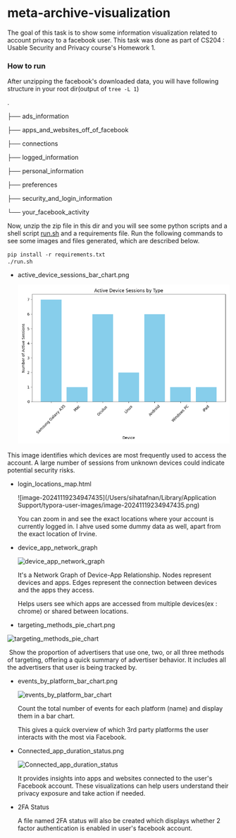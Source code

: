 # meta-archive-visualization
The goal of this task is to show some information visualization related to account privacy to a facebook user. This task was done as part of CS204 : Usable Security and Privacy course's Homework 1.

### How to run

After unzipping the facebook's downloaded data, you will have following structure in your root dir(output of ```tree -L 1```)

. 

├── ads_information 

├── apps_and_websites_off_of_facebook 

├── connections 

├── logged_information 

├── personal_information 

├── preferences 

├── security_and_login_information 

└── your_facebook_activity

Now, unzip the zip file in this dir and you will see some python scripts and a shell script <u>run.sh</u> and a requirements file. Run the following commands to see some images and files generated, which are described below.

```shell
pip install -r requirements.txt
./run.sh
```



- active_device_sessions_bar_chart.png

  ![active_device_sessions_bar_chart](images/active_device_sessions_bar_chart.png)

This image identifies which devices are most frequently used to access the account. A large number of sessions from unknown devices could indicate potential security risks.

- login_locations_map.html

  ![image-20241119234947435](/Users/sihatafnan/Library/Application Support/typora-user-images/image-20241119234947435.png)

  You can zoom in and see the exact locations where your account is currently logged in. I ahve used some dummy data as well, apart from the exact location of Irvine.

- device_app_network_graph

  ![device_app_network_graph](file:///Users/sihatafnan/Downloads/facebook-sihatafnan97-2024-11-05-qROjE8i1/device_app_network_graph.png)

  It's a Network Graph of Device-App Relationship. Nodes represent devices and apps. Edges represent the connection between devices and the apps they access.

  Helps users see which apps are accessed from multiple devices(ex : chrome) or shared between locations.



- targeting_methods_pie_chart.png

  

![targeting_methods_pie_chart](file:///Users/sihatafnan/Downloads/facebook-sihatafnan97-2024-11-05-qROjE8i1/targeting_methods_pie_chart.png)

​	Show the proportion of advertisers that use one, two, or all   three methods of targeting, offering a quick summary of advertiser behavior. It includes all the advertisers that user is being tracked by.

- events_by_platform_bar_chart.png

  ![events_by_platform_bar_chart](file:///Users/sihatafnan/Downloads/facebook-sihatafnan97-2024-11-05-qROjE8i1/events_by_platform_bar_chart.png)

  Count the total number of events for each platform (name) and display them in a bar chart.

  This gives a quick overview of which 3rd party platforms the user interacts with the most via Facebook.

- Connected_app_duration_status.png

  ![Connected_app_duration_status](file:///Users/sihatafnan/Downloads/facebook-sihatafnan97-2024-11-05-qROjE8i1/Connected_app_duration_status.png)

  It provides insights into apps and websites connected to the user's Facebook account. These visualizations can help users understand their privacy exposure and take action if needed.

- 2FA Status

  A file named 2FA status will also be created which displays whether 2 factor authentication is enabled in user's facebook account.
